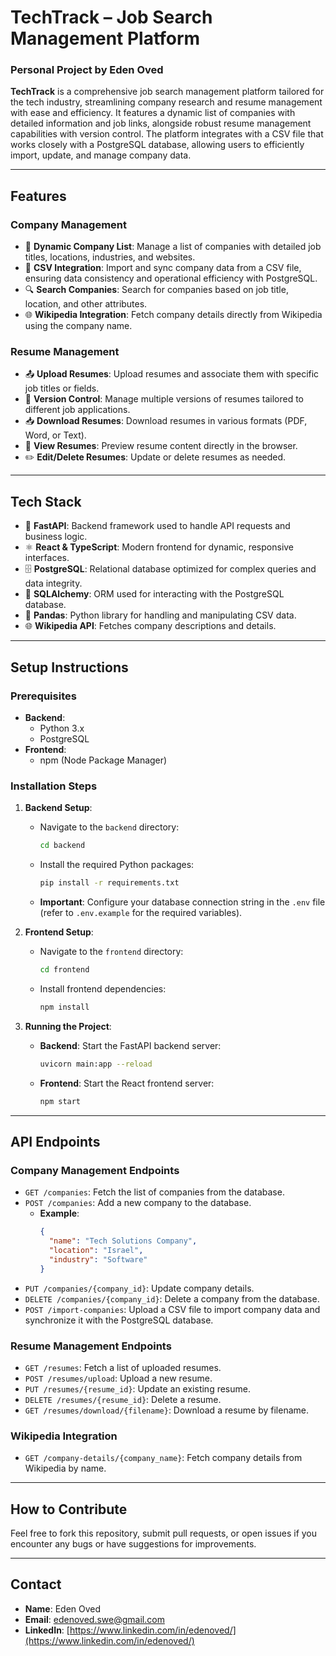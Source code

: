 # **TechTrack – Job Search Management Platform**
### **Personal Project by Eden Oved**

**TechTrack** is a comprehensive job search management platform tailored for the tech industry, streamlining company research and resume management with ease and efficiency. It features a dynamic list of companies with detailed information and job links, alongside robust resume management capabilities with version control. The platform integrates with a CSV file that works closely with a PostgreSQL database, allowing users to efficiently import, update, and manage company data.

---

## **Features**

### **Company Management**
- 📄 **Dynamic Company List**: Manage a list of companies with detailed job titles, locations, industries, and websites.
- 📂 **CSV Integration**: Import and sync company data from a CSV file, ensuring data consistency and operational efficiency with PostgreSQL.
- 🔍 **Search Companies**: Search for companies based on job title, location, and other attributes.
- 🌐 **Wikipedia Integration**: Fetch company details directly from Wikipedia using the company name.

### **Resume Management**
- 📤 **Upload Resumes**: Upload resumes and associate them with specific job titles or fields.
- 📝 **Version Control**: Manage multiple versions of resumes tailored to different job applications.
- 📥 **Download Resumes**: Download resumes in various formats (PDF, Word, or Text).
- 👀 **View Resumes**: Preview resume content directly in the browser.
- ✏️ **Edit/Delete Resumes**: Update or delete resumes as needed.

---

## **Tech Stack**
- 🚀 **FastAPI**: Backend framework used to handle API requests and business logic.
- ⚛️ **React & TypeScript**: Modern frontend for dynamic, responsive interfaces.
- 🗄️ **PostgreSQL**: Relational database optimized for complex queries and data integrity.
- 🧩 **SQLAlchemy**: ORM used for interacting with the PostgreSQL database.
- 🐍 **Pandas**: Python library for handling and manipulating CSV data.
- 🌐 **Wikipedia API**: Fetches company descriptions and details.

---

## **Setup Instructions**

### **Prerequisites**
- **Backend**: 
  - Python 3.x
  - PostgreSQL
- **Frontend**: 
  - npm (Node Package Manager)

### **Installation Steps**

1. **Backend Setup**:
   - Navigate to the `backend` directory:
     ```bash
     cd backend
     ```
   - Install the required Python packages:
     ```bash
     pip install -r requirements.txt
     ```
   - **Important**: Configure your database connection string in the `.env` file (refer to `.env.example` for the required variables).

2. **Frontend Setup**:
   - Navigate to the `frontend` directory:
     ```bash
     cd frontend
     ```
   - Install frontend dependencies:
     ```bash
     npm install
     ```

3. **Running the Project**:
   - **Backend**: Start the FastAPI backend server:
     ```bash
     uvicorn main:app --reload
     ```
   - **Frontend**: Start the React frontend server:
     ```bash
     npm start
     ```

---

## **API Endpoints**

### **Company Management Endpoints**  
- `GET /companies`: Fetch the list of companies from the database.  
- `POST /companies`: Add a new company to the database.  
  - **Example**:
    ```json
    {
      "name": "Tech Solutions Company",
      "location": "Israel",
      "industry": "Software"
    }
    ```
- `PUT /companies/{company_id}`: Update company details.  
- `DELETE /companies/{company_id}`: Delete a company from the database.  
- `POST /import-companies`: Upload a CSV file to import company data and synchronize it with the PostgreSQL database.

### **Resume Management Endpoints**  
- `GET /resumes`: Fetch a list of uploaded resumes.  
- `POST /resumes/upload`: Upload a new resume.  
- `PUT /resumes/{resume_id}`: Update an existing resume.  
- `DELETE /resumes/{resume_id}`: Delete a resume.  
- `GET /resumes/download/{filename}`: Download a resume by filename.

### **Wikipedia Integration**  
- `GET /company-details/{company_name}`: Fetch company details from Wikipedia by name.

---

## **How to Contribute**
Feel free to fork this repository, submit pull requests, or open issues if you encounter any bugs or have suggestions for improvements.

---

## **Contact**
- **Name**: Eden Oved
- **Email**: edenoved.swe@gmail.com 
- **LinkedIn**: [https://www.linkedin.com/in/edenoved/](https://www.linkedin.com/in/edenoved/)
